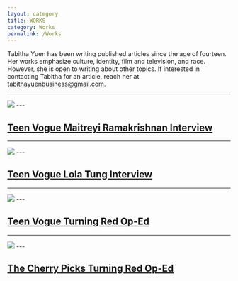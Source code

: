 ```yaml
---
layout: category
title: WORKS
category: Works
permalink: /Works
---
```


Tabitha Yuen has been writing published articles since the age of fourteen. Her works emphasize culture, identity, film and television, and race. However, she is open to writing about other topics. If interested in contacting Tabitha for an article, reach her at tabithayuenbusiness@gmail.com.

---
<img src="{{ site.baseurl }}/assets/img/maitreyi ramakrishnan.jpg">
---

## [Teen Vogue Maitreyi Ramakrishnan Interview](https://www.teenvogue.com/story/never-have-i-ever-season-3-maitreyi-ramakrishnan-interview)


---
<img src="{{ site.baseurl }}/assets/img/lolatung.jpg">
---

## [Teen Vogue Lola Tung Interview](https://www.teenvogue.com/story/the-summer-i-turned-pretty-star-lola-tung-on-self-love-asian-representation-and-taylor-swift)

---
<img src="{{ site.baseurl }}/assets/img/teenvoguemei.jpg">
---

## [Teen Vogue Turning Red Op-Ed](https://www.teenvogue.com/story/turning-red-made-me-feel-understood-as-a-chinese-american-teen)

---
<img src="{{ site.baseurl }}/assets/img/turningredcherry.jpg">
---

## [The Cherry Picks Turning Red Op-Ed](https://www.thecherrypicks.com/stories/turning-red-teenage-girl/)
